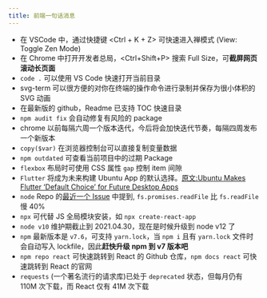 ```yaml
---
title: 前端一句话消息
---
```



+ 在 VSCode 中，通过快捷键 <Ctrl + K + Z> 可快速进入禅模式 (View: Toggle Zen Mode)
+ 在 Chrome 中打开开发者总局，<Ctrl+Shift+P> 搜索 Full Size，可**截屏网页滚动长页面**
+ `code .` 可以使用 VS Code 快速打开当前目录
+ svg-term 可以很方便的对你在终端的操作命令进行录制并保存为很小体积的 SVG 动画
+ 在最新版的 github，Readme 已支持 TOC 快速目录
+ `npm audit fix` 会自动修复有风险的 package
+ chrome 以前每隔六周一个版本迭代，今后将会加快迭代节奏，每隔四周发布一个新版本
+ `copy($var)` 在浏览器控制台可以直接复制变量数据
+ `npm outdated` 可查看当前项目中的过期 Package
+ `flexbox` 布局时可使用 CSS 属性 `gap` 控制 item 间隙
+ `Flutter` 将成为未来构建 Ubuntu App 的默认选择。[原文:Ubuntu Makes Flutter ‘Default Choice’ for Future Desktop Apps](https://www.omgubuntu.co.uk/2021/03/ubuntu-building-apps-with-flutter-in-future)
+ `node` Repo 的[最近一个 Issue](https://github.com/nodejs/node/issues/37583) 中提到, `fs.promises.readFile` 比 `fs.readFile` 慢 40%
+ `npx` 可代替 JS 全局模块安装，如 `npx create-react-app`
+ `node v10` 维护期截止到 2021.04.30，现在是时候升级到 node v12 了
+ `npm` 最新版本是 `v7.6`，可支持 `yarn.lock`，当 `npm i` 且有 `yarn.lock` 文件时会自动写入 lockfile，因此**赶快升级 npm 到 v7 版本吧**
+ `npm repo react` 可快速跳转到 React 的 Github 仓库，`npm docs react` 可快速跳转到 React 的官网
+ `requests` (一个著名流行的请求库)已处于 `deprecated` 状态，但每月仍有 110M 次下载，而 React 仅有 41M 次下载
